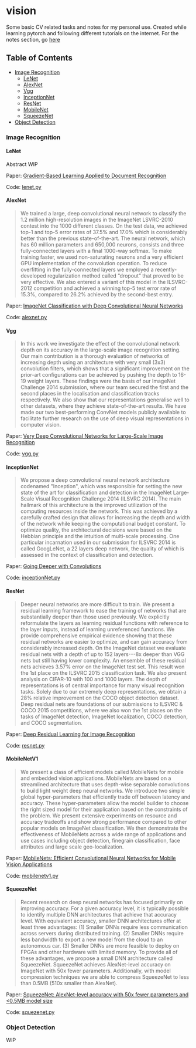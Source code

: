 # vision

 Some basic CV related tasks and notes for my personal use. Created while learning pytorch and following different tutorials on the internet. For the notes section, go [here](notes)

## Table of Contents

- [Image Recognition](#image-recognition)
    - [LeNet](#LeNet)
    - [AlexNet](#AlexNet)
    - [Vgg](#Vgg)
    - [InceptionNet](#InceptionNet)
    - [ResNet](#ResNet)
    - [MobileNet](#MobileNet)
    - [SqueezeNet](#SqueezeNet)
- [Object Detection](#Object-detection)
    

### Image Recognition

#### LeNet

Abstract WIP

Paper: [Gradient-Based Learning Applied to Document Recognition](http://yann.lecun.com/exdb/publis/pdf/lecun-98.pdf)

Code: [lenet.py](vision/image_classification/lenet.py)

#### AlexNet

> We trained a large, deep convolutional neural network to classify the 1.2 million high-resolution images in the ImageNet LSVRC-2010 contest into the 1000 different classes. On the test data, we achieved top-1 and top-5 error rates of 37.5% and 17.0% which is considerably better than the previous state-of-the-art. The neural network, which has 60 million parameters and 650,000 neurons, consists and three fully-connected layers with a final 1000-way softmax. To make training faster, we used non-saturating neurons and a very efficient GPU implementation of the convolution operation. To reduce overfitting in the fully-connected layers we employed a recently-developed regularization method called “dropout” that proved to be very effective. We also entered a variant of this model in the ILSVRC-2012 competition and achieved a winning top-5 test error rate of 15.3%, compared to 26.2% achieved by the second-best entry.

Paper: [ImageNet Classification with Deep Convolutional Neural Networks](https://papers.nips.cc/paper/2012/file/399862d3b9d6b76c8436e924a68c45b-Paper.pdf)

Code: [alexnet.py](vision/image_classification/alexnet.py)

#### Vgg

> In this work we investigate the effect of the convolutional network depth on its accuracy in the large-scale image recognition setting. Our main contribution is a thorough evaluation of networks of increasing depth using an architecture with very small (3x3) convolution filters, which shows that a significant improvement on the prior-art configurations can be achieved by pushing the depth to 16-19 weight layers. These findings were the basis of our ImageNet Challenge 2014 submission, where our team secured the first and the second places in the localisation and classification tracks respectively. We also show that our representations generalise well to other datasets, where they achieve state-of-the-art results. We have made our two best-performing ConvNet models publicly available to facilitate further research on the use of deep visual representations in computer vision.

Paper: [Very Deep Convolutional Networks for Large-Scale Image Recognition](https://arxiv.org/abs/1409.1556)

Code: [vgg.py](vision/image_classification/vgg.py)


#### InceptionNet

> We propose a deep convolutional neural network architecture codenamed "Inception", which was responsible for setting the new state of the art for classification and detection in the ImageNet Large-Scale Visual Recognition Challenge 2014 (ILSVRC 2014). The main hallmark of this architecture is the improved utilization of the computing resources inside the network. This was achieved by a carefully crafted design that allows for increasing the depth and width of the network while keeping the computational budget constant. To optimize quality, the architectural decisions were based on the Hebbian principle and the intuition of multi-scale processing. One particular incarnation used in our submission for ILSVRC 2014 is called GoogLeNet, a 22 layers deep network, the quality of which is assessed in the context of classification and detection.

Paper: [Going Deeper with Convolutions](https://arxiv.org/abs/1409.4842)

Code: [inceptionNet.py](vision/image_classification/inceptionNet.py)

#### ResNet

> Deeper neural networks are more difficult to train. We present a residual learning framework to ease the training of networks that are substantially deeper than those used previously. We explicitly reformulate the layers as learning residual functions with reference to the layer inputs, instead of learning unreferenced functions. We provide comprehensive empirical evidence showing that these residual networks are easier to optimize, and can gain accuracy from considerably increased depth. On the ImageNet dataset we evaluate residual nets with a depth of up to 152 layers---8x deeper than VGG nets but still having lower complexity. An ensemble of these residual nets achieves 3.57% error on the ImageNet test set. This result won the 1st place on the ILSVRC 2015 classification task. We also present analysis on CIFAR-10 with 100 and 1000 layers. The depth of representations is of central importance for many visual recognition tasks. Solely due to our extremely deep representations, we obtain a 28% relative improvement on the COCO object detection dataset. Deep residual nets are foundations of our submissions to ILSVRC & COCO 2015 competitions, where we also won the 1st places on the tasks of ImageNet detection, ImageNet localization, COCO detection, and COCO segmentation.

Paper: [Deep Residual Learning for Image Recognition](https://arxiv.org/abs/1512.03385)

Code: [resnet.py](vision/image_classification/resnet.py)

#### MobileNetV1

> We present a class of efficient models called MobileNets for mobile and embedded vision applications. MobileNets are based on a streamlined architecture that uses depth-wise separable convolutions to build light weight deep neural networks. We introduce two simple global hyper-parameters that efficiently trade off between latency and accuracy. These hyper-parameters allow the model builder to choose the right sized model for their application based on the constraints of the problem. We present extensive experiments on resource and accuracy tradeoffs and show strong performance compared to other popular models on ImageNet classification. We then demonstrate the effectiveness of MobileNets across a wide range of applications and use cases including object detection, finegrain classification, face attributes and large scale geo-localization.

Paper: [MobileNets: Efficient Convolutional Neural Networks for Mobile Vision Applications](https://arxiv.org/abs/1704.04861)

Code: [mobilenetv1.py](vision/image_classification/mobilenetv1.py)

#### SqueezeNet

> Recent research on deep neural networks has focused primarily on improving accuracy. For a given accuracy level, it is typically possible to identify multiple DNN architectures that achieve that accuracy level. With equivalent accuracy, smaller DNN architectures offer at least three advantages: (1) Smaller DNNs require less communication across servers during distributed training. (2) Smaller DNNs require less bandwidth to export a new model from the cloud to an autonomous car. (3) Smaller DNNs are more feasible to deploy on FPGAs and other hardware with limited memory. To provide all of these advantages, we propose a small DNN architecture called SqueezeNet. SqueezeNet achieves AlexNet-level accuracy on ImageNet with 50x fewer parameters. Additionally, with model compression techniques we are able to compress SqueezeNet to less than 0.5MB (510x smaller than AlexNet).

Paper: [SqueezeNet: AlexNet-level accuracy with 50x fewer parameters and <0.5MB model size](https://arxiv.org/abs/1602.07360)

Code: [squezenet.py](vision/image_classification/squezenet.py)


### Object Detection

WIP